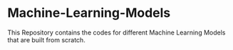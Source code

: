 # Machine-Learning-Models
This Repository contains the codes for different Machine Learning Models that are built from scratch.
